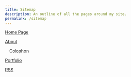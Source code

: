 ```yaml
---
title: Sitemap
description: An outline of all the pages around my site.
permalink: /sitemap
---
```


[Home Page](/)

[About](/about)

&emsp;[Colophon](/colophon)

[Portfolio](/portfolio)

[RSS](/feed.xml)


